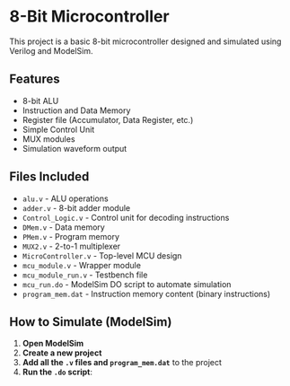 # 8-Bit Microcontroller

This project is a basic 8-bit microcontroller designed and simulated using Verilog and ModelSim.

## Features

- 8-bit ALU
- Instruction and Data Memory
- Register file (Accumulator, Data Register, etc.)
- Simple Control Unit
- MUX modules
- Simulation waveform output

## Files Included

- `alu.v` - ALU operations
- `adder.v` - 8-bit adder module
- `Control_Logic.v` - Control unit for decoding instructions
- `DMem.v` - Data memory
- `PMem.v` - Program memory
- `MUX2.v` - 2-to-1 multiplexer
- `MicroController.v` - Top-level MCU design
- `mcu_module.v` - Wrapper module
- `mcu_module_run.v` - Testbench file
- `mcu_run.do` - ModelSim DO script to automate simulation
- `program_mem.dat` - Instruction memory content (binary instructions)

## How to Simulate (ModelSim)

1. **Open ModelSim**
2. **Create a new project**
3. **Add all the `.v` files and `program_mem.dat`** to the project
4. **Run the `.do` script**:
